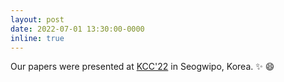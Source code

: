 ```yaml
---
layout: post
date: 2022-07-01 13:30:00-0000
inline: true
---
```


Our papers were presented at
<a href="https://www.kiise.or.kr/conference/kcc/2022/">KCC'22</a>
in Seogwipo, Korea. :sparkles: :smile:
